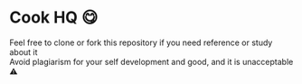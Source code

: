 # Cook HQ 😋
Feel free to clone or fork this repository if you need reference or study about it
<br>
Avoid plagiarism for your self development and good, and it is unacceptable ⚠️
